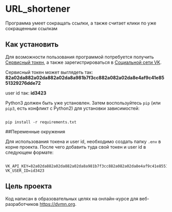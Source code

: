 # URL_shortener

Программа умеет сокращать ссылки, а также считает клики по уже сокращенным ссылкам

## Как установить

Для возможности пользования программой потребуется получить [Сервисный токен](https://id.vk.com/about/business/go/docs/ru/vkid/latest/vk-id/tokens/service-token), а также зарегистрироваться в [Социальной сети VK](https://vk.com/).

Сервисный токен может выглядеть так: **82a02da882a02da882a02da8a981b7f3cc882a082a02da8e4af9c41e8551329276dde72**

user id так: **id3423**

Python3 должен быть уже установлен.
Затем воспользуйтесь `pip` (или `pip3`, есть конфликт с Python2) для 
установки зависимостей:
```

pip install -r requirements.txt
```

##Переменные окружения

Для использования токена и user id, необходимо создать папку `.env` в корне проекта. После чего добавить туда свой токен и user id в следующем формате:

```

VK_API_KEY=82a02da882a02da882a02da8a981b7f3cc882a082a02da8e4af9c41e8551329276dde72
VK_USER_ID=id3423
```

## Цель проекта

Код написан в образовательных целях на онлайн-курсе для веб-разработчиков <https://dvmn.org>.
